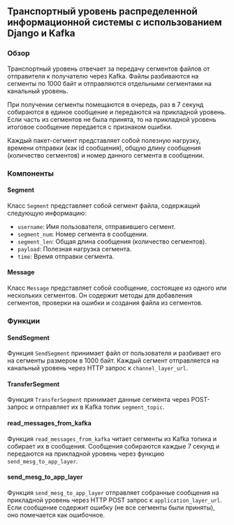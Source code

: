 ## Транспортный уровень распределенной информационной системы с использованием Django и Kafka

### Обзор

Транспортный уровень отвечает за передачу сегментов файлов от отправителя к получателю через Kafka. Файлы разбиваются на сегменты по 1000 байт и отправляются отдельными сегментами на канальный уровень.

При получении сегменты помещаются в очередь, раз в 7 секунд собираются в единое сообщение и передаются на прикладной уровень. Если часть из сегментов не была принята, то на прикладной уровень итоговое сообщение передается с признаком ошибки.

Каждый пакет-сегмент представляет собой полезную нагрузку, времени отправки (как id сообщения), общую длину сообщения (количество сегментов) и номер данного сегмента в сообщении.

### Компоненты

#### Segment

Класс `Segment` представляет собой сегмент файла, содержащий следующую информацию:

- `username`: Имя пользователя, отправившего сегмент.
- `segment_num`: Номер сегмента в сообщении.
- `segment_len`: Общая длина сообщения (количество сегментов).
- `payload`: Полезная нагрузка сегмента.
- `time`: Время отправки сегмента.

#### Message

Класс `Message` представляет собой сообщение, состоящее из одного или нескольких сегментов. Он содержит методы для добавления сегментов, проверки на ошибки и создания файла из сегментов.

### Функции

#### SendSegment

Функция `SendSegment` принимает файл от пользователя и разбивает его на сегменты размером в 1000 байт. Каждый сегмент отправляется на канальный уровень через HTTP запрос к `channel_layer_url`.

#### TransferSegment

Функция `TransferSegment` принимает данные сегмента через POST-запрос и отправляет их в Kafka топик `segment_topic`.

#### read_messages_from_kafka

Функция `read_messages_from_kafka` читает сегменты из Kafka топика и собирает их в сообщения. Сообщения собираются каждые 7 секунд и передаются на прикладной уровень через функцию `send_mesg_to_app_layer`.

#### send_mesg_to_app_layer

Функция `send_mesg_to_app_layer` отправляет собранные сообщения на прикладной уровень через HTTP POST запрос к `application_layer_url`. Если сообщение содержит ошибку (не все сегменты были приняты), оно помечается как ошибочное.
